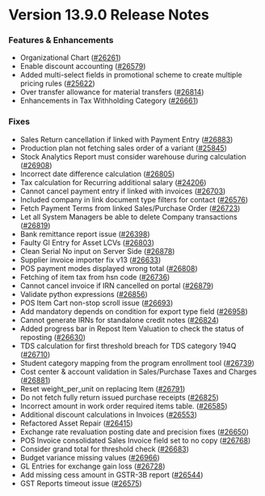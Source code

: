 # Version 13.9.0 Release Notes

### Features & Enhancements
- Organizational Chart ([#26261](https://github.com/frappe/cpmerp/pull/26261))
- Enable discount accounting ([#26579](https://github.com/frappe/cpmerp/pull/26579))
- Added multi-select fields in promotional scheme to create multiple pricing rules ([#25622](https://github.com/frappe/cpmerp/pull/25622))
- Over transfer allowance for material transfers ([#26814](https://github.com/frappe/cpmerp/pull/26814))
- Enhancements in Tax Withholding Category ([#26661](https://github.com/frappe/cpmerp/pull/26661))

### Fixes
- Sales Return cancellation if linked with Payment Entry ([#26883](https://github.com/frappe/cpmerp/pull/26883))
- Production plan not fetching sales order of a variant ([#25845](https://github.com/frappe/cpmerp/pull/25845))
- Stock Analytics Report must consider warehouse during calculation ([#26908](https://github.com/frappe/cpmerp/pull/26908))
- Incorrect date difference calculation ([#26805](https://github.com/frappe/cpmerp/pull/26805))
- Tax calculation for Recurring additional salary ([#24206](https://github.com/frappe/cpmerp/pull/24206))
- Cannot cancel payment entry if linked with invoices ([#26703](https://github.com/frappe/cpmerp/pull/26703))
- Included company in link document type filters for contact ([#26576](https://github.com/frappe/cpmerp/pull/26576))
- Fetch Payment Terms from linked Sales/Purchase Order ([#26723](https://github.com/frappe/cpmerp/pull/26723))
- Let all System Managers be able to delete Company transactions ([#26819](https://github.com/frappe/cpmerp/pull/26819))
- Bank remittance report issue ([#26398](https://github.com/frappe/cpmerp/pull/26398))
- Faulty Gl Entry for Asset LCVs ([#26803](https://github.com/frappe/cpmerp/pull/26803))
- Clean Serial No input on Server Side ([#26878](https://github.com/frappe/cpmerp/pull/26878))
- Supplier invoice importer fix v13 ([#26633](https://github.com/frappe/cpmerp/pull/26633))
- POS payment modes displayed wrong total ([#26808](https://github.com/frappe/cpmerp/pull/26808))
- Fetching of item tax from hsn code ([#26736](https://github.com/frappe/cpmerp/pull/26736))
- Cannot cancel invoice if IRN cancelled on portal ([#26879](https://github.com/frappe/cpmerp/pull/26879))
- Validate python expressions ([#26856](https://github.com/frappe/cpmerp/pull/26856))
- POS Item Cart non-stop scroll issue ([#26693](https://github.com/frappe/cpmerp/pull/26693))
- Add mandatory depends on condition for export type field ([#26958](https://github.com/frappe/cpmerp/pull/26958))
- Cannot generate IRNs for standalone credit notes ([#26824](https://github.com/frappe/cpmerp/pull/26824))
- Added progress bar in Repost Item Valuation to check the status of reposting ([#26630](https://github.com/frappe/cpmerp/pull/26630))
- TDS calculation for first threshold breach for TDS category 194Q ([#26710](https://github.com/frappe/cpmerp/pull/26710))
- Student category mapping from the program enrollment tool ([#26739](https://github.com/frappe/cpmerp/pull/26739))
- Cost center & account validation in Sales/Purchase Taxes and Charges ([#26881](https://github.com/frappe/cpmerp/pull/26881))
- Reset weight_per_unit on replacing Item ([#26791](https://github.com/frappe/cpmerp/pull/26791))
- Do not fetch fully return issued purchase receipts ([#26825](https://github.com/frappe/cpmerp/pull/26825))
- Incorrect amount in work order required items table.  ([#26585](https://github.com/frappe/cpmerp/pull/26585))
- Additional discount calculations in Invoices ([#26553](https://github.com/frappe/cpmerp/pull/26553))
- Refactored Asset Repair ([#26415](https://github.com/frappe/cpmerp/pull/25798))
- Exchange rate revaluation posting date and precision fixes ([#26650](https://github.com/frappe/cpmerp/pull/26650))
- POS Invoice consolidated Sales Invoice field set to no copy ([#26768](https://github.com/frappe/cpmerp/pull/26768))
- Consider grand total for threshold check ([#26683](https://github.com/frappe/cpmerp/pull/26683))
- Budget variance missing values ([#26966](https://github.com/frappe/cpmerp/pull/26966))
- GL Entries for exchange gain loss ([#26728](https://github.com/frappe/cpmerp/pull/26728))
- Add missing cess amount in GSTR-3B report ([#26544](https://github.com/frappe/cpmerp/pull/26544))
- GST Reports timeout issue ([#26575](https://github.com/frappe/cpmerp/pull/26575))